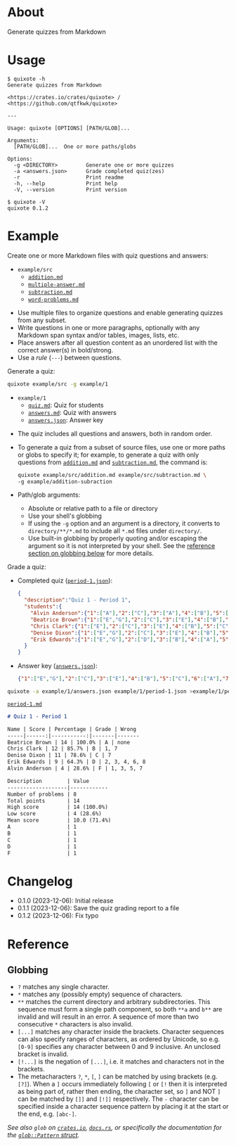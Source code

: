 # About

Generate quizzes from Markdown

# Usage

~~~text
$ quixote -h
Generate quizzes from Markdown

<https://crates.io/crates/quixote> / <https://github.com/qtfkwk/quixote>

---

Usage: quixote [OPTIONS] [PATH/GLOB]...

Arguments:
  [PATH/GLOB]...  One or more paths/globs

Options:
  -g <DIRECTORY>         Generate one or more quizzes
  -a <answers.json>      Grade completed quiz(zes)
  -r                     Print readme
  -h, --help             Print help
  -V, --version          Print version
~~~

~~~text
$ quixote -V
quixote 0.1.2
~~~

# Example

Create one or more Markdown files with quiz questions and answers:

* `example/src`
    * [`addition.md`]
    * [`multiple-answer.md`]
    * [`subtraction.md`]
    * [`word-problems.md`]

- Use multiple files to organize questions and enable generating quizzes from
  any subset.
- Write questions in one or more paragraphs, optionally with any Markdown span
  syntax and/or tables, images, lists, etc.
- Place answers after all question content as an unordered list with the correct
  answer(s) in bold/strong.
- Use a *rule* (`---`) between questions.

Generate a quiz:

```bash
quixote example/src -g example/1
```

* `example/1`
    * [`quiz.md`]: Quiz for students
    * [`answers.md`]: Quiz with answers
    * [`answers.json`]: Answer key

- The quiz includes all questions and answers, both in random order.
- To generate a quiz from a subset of source files, use one or more paths or
  globs to specify it; for example, to generate a quiz with only questions from
  [`addition.md`] and [`subtraction.md`], the command is:

    ```bash
    quixote example/src/addition.md example/src/subtraction.md \
    -g example/addition-subraction
    ```

- Path/glob arguments:
    - Absolute or relative path to a file or directory
    - Use your shell's globbing
    - If using the `-g` option and an argument is a directory, it converts to
      `directory/**/*.md` to include all `*.md` files under `directory/`.
    - Use built-in globbing by properly quoting and/or escaping the argument so
      it is not interpreted by your shell.
      See the [reference section on globbing below](#globbing) for more details.

[`glob`]: https://crates.io/crates/glob

Grade a quiz:

* Completed quiz ([`period-1.json`]):

    ```json
    {
      "description":"Quiz 1 - Period 1",
      "students":{
        "Alvin Anderson":{"1":["A"],"2":["C"],"3":["A"],"4":["B"],"5":["A"],"6":["A"],"7":["A"],"8":["A"]},
        "Beatrice Brown":{"1":["E","G"],"2":["C"],"3":["E"],"4":["B"],"5":["C"],"6":["A"],"7":["A","B","C","D","E","F"],"8":["A"]},
        "Chris Clark":{"1":["E"],"2":["C"],"3":["E"],"4":["B"],"5":["C"],"6":["A"],"7":["A","B","D","E","F"],"8":["A"]},
        "Denise Dixon":{"1":["E","G"],"2":["C"],"3":["E"],"4":["B"],"5":["C"],"6":["A"],"7":["A","B","C"],"8":["A"]},
        "Erik Edwards":{"1":["E","G"],"2":["D"],"3":["B"],"4":["A"],"5":["C"],"6":["C"],"7":["A","B","C","D","E","F"],"8":["B"]}
      }
    }
    ```

* Answer key ([`answers.json`]):

    ```json
    {"1":["E","G"],"2":["C"],"3":["E"],"4":["B"],"5":["C"],"6":["A"],"7":["A","B","C","D","E","F"],"8":["A"]}
    ```

```bash
quixote -a example/1/answers.json example/1/period-1.json >example/1/period-1.md
```

[`period-1.md`]

```md
# Quiz 1 - Period 1

Name | Score | Percentage | Grade | Wrong
-----|------:|-----------:|-------|-------
Beatrice Brown | 14 | 100.0% | A | none
Chris Clark | 12 | 85.7% | B | 1, 7
Denise Dixon | 11 | 78.6% | C | 7
Erik Edwards | 9 | 64.3% | D | 2, 3, 4, 6, 8
Alvin Anderson | 4 | 28.6% | F | 1, 3, 5, 7

Description        | Value
-------------------|------------
Number of problems | 8
Total points       | 14
High score         | 14 (100.0%)
Low score          | 4 (28.6%)
Mean score         | 10.0 (71.4%)
A                  | 1
B                  | 1
C                  | 1
D                  | 1
F                  | 1

```

# Changelog

* 0.1.0 (2023-12-06): Initial release
* 0.1.1 (2023-12-06): Save the quiz grading report to a file
* 0.1.2 (2023-12-06): Fix typo

# Reference

## Globbing

* `?` matches any single character.
* `*` matches any (possibly empty) sequence of characters.
* `**` matches the current directory and arbitrary subdirectories.
  This sequence must form a single path component, so both `**a` and `b**` are
  invalid and will result in an error.
  A sequence of more than two consecutive `*` characters is also invalid.
* `[...]` matches any character inside the brackets.
  Character sequences can also specify ranges of characters, as ordered by
  Unicode, so e.g. `[0-9]` specifies any character between 0 and 9 inclusive.
  An unclosed bracket is invalid.
* `[!...]` is the negation of `[...]`, i.e. it matches and characters not in the
  brackets.
* The metacharacters `?`, `*`, `[`, `]` can be matched by using brackets (e.g.
  `[?]`).
  When a `]` occurs immediately following `[` or `[!` then it is interpreted as
  being part of, rather then ending, the character set, so `]` and NOT `]` can
  be matched by `[]]` and `[!]]` respectively.
  The `-` character can be specified inside a character sequence pattern by
  placing it at the start or the end, e.g. `[abc-]`.

*See also `glob` on [`crates.io`](https://crates.io/crates/glob),
[`docs.rs`](https://docs.rs/glob), or specifically the documentation for the
[`glob::Pattern` struct](https://docs.rs/glob/latest/glob/struct.Pattern.html).*

[`addition.md`]: example/src/addition.md
[`multiple-answer.md`]: example/src/multiple-answer.md
[`subtraction.md`]: example/src/subtraction.md
[`word-problems.md`]: example/src/word-problems.md
[`quiz.md`]: example/1/quiz.md
[`answers.md`]: example/1/answers.md
[`answers.json`]: example/1/answers.json
[`period-1.json`]: example/1/period-1.json
[`period-1.md`]: example/1/period-1.md

